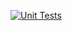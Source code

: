 [![Unit Tests](https://github.com/iliiliiliili/maleci-tools/actions/workflows/unittest.yml/badge.svg)](https://github.com/iliiliiliili/maleci-tools/actions)
